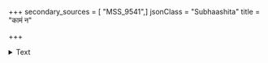 +++
secondary_sources = [ "MSS_9541",]
jsonClass = "Subhaashita"
title = "कामं न"

+++

<details><summary>Text</summary>

कामं न पश्यति दिदृक्षत एव भूम्ना नोक्तापि जल्पति विवक्षति चादरेण।  
लज्जास्मरव्यतिकरेण मनोऽधिनाथे बाला रसान्तरमिदं ललितं बिभर्ति॥
</details>
